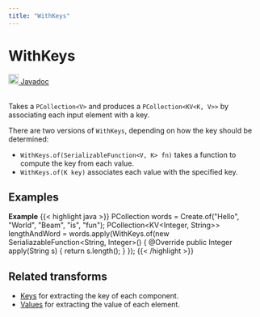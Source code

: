 ```yaml
---
title: "WithKeys"
---
```

<!--
Licensed under the Apache License, Version 2.0 (the "License");
you may not use this file except in compliance with the License.
You may obtain a copy of the License at

http://www.apache.org/licenses/LICENSE-2.0

Unless required by applicable law or agreed to in writing, software
distributed under the License is distributed on an "AS IS" BASIS,
WITHOUT WARRANTIES OR CONDITIONS OF ANY KIND, either express or implied.
See the License for the specific language governing permissions and
limitations under the License.
-->
# WithKeys
<table align="left">
    <a target="_blank" class="button"
        href="https://beam.apache.org/releases/javadoc/current/index.html?org/apache/beam/sdk/transforms/WithKeys.html">
      <img src="https://beam.apache.org/images/logos/sdks/java.png" width="20px" height="20px"
           alt="Javadoc" />
     Javadoc
    </a>
</table>
<br><br>


Takes a `PCollection<V>` and produces a `PCollection<KV<K, V>>` by associating
each input element with a key.

There are two versions of `WithKeys`, depending on how the key should be determined:

* `WithKeys.of(SerializableFunction<V, K> fn)` takes a function to
  compute the key from each value.
* `WithKeys.of(K key)` associates each value with the specified key.

## Examples
**Example**
{{< highlight java >}}
PCollection<String> words = Create.of("Hello", "World", "Beam", "is", "fun");
PCollection<KV<Integer, String>> lengthAndWord =
  words.apply(WithKeys.of(new SerialiazableFunction<String, Integer>() {
    @Override
    public Integer apply(String s) {
      return s.length();
    }
  });
{{< /highlight >}}

## Related transforms 
* [Keys](/documentation/transforms/java/elementwise/keys) for extracting the key of each component.
* [Values](/documentation/transforms/java/elementwise/values) for extracting the value of each element.

